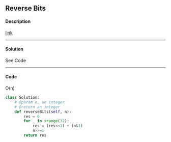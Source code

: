 ## Reverse Bits

#### Description

[link](https://leetcode.com/problems/reverse-bits/)

---

#### Solution

See Code

---

#### Code

O(n)

```python
class Solution:
    # @param n, an integer
    # @return an integer
    def reverseBits(self, n):
        res = 0
        for _ in xrange(32):
            res = (res<<1) + (n&1)
            n>>=1
        return res
```

